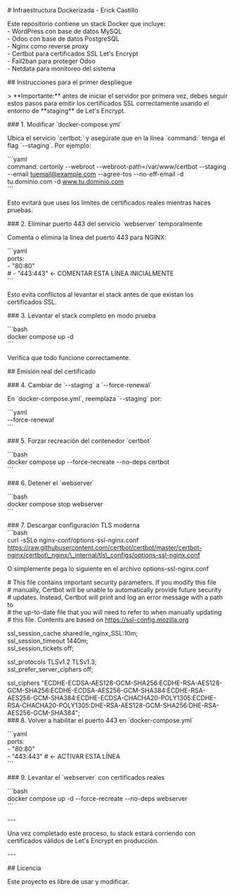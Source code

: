 \# Infraestructura Dockerizada \- Erick Castillo

Este repositorio contiene un stack Docker que incluye:  
\- WordPress con base de datos MySQL  
\- Odoo con base de datos PostgreSQL  
\- Nginx como reverse proxy  
\- Certbot para certificados SSL Let's Encrypt  
\- Fail2ban para proteger Odoo  
\- Netdata para monitoreo del sistema

\#\# Instrucciones para el primer despliegue

\> \*\*Importante:\*\* antes de iniciar el servidor por primera vez, debes seguir estos pasos para emitir los certificados SSL correctamente usando el entorno de \*\*staging\*\* de Let's Encrypt.

\#\#\# 1\. Modificar \`docker-compose.yml\`

Ubica el servicio \`certbot:\` y asegúrate que en la línea \`command:\` tenga el flag \`--staging\`. Por ejemplo:

\`\`\`yaml  
command: certonly \--webroot \--webroot-path=/var/www/certbot \--staging \--email tuemail@example.com \--agree-tos \--no-eff-email \-d tu.dominio.com \-d www.tu.dominio.com  
\`\`\`

Esto evitará que uses los límites de certificados reales mientras haces pruebas.

\#\#\# 2\. Eliminar puerto 443 del servicio \`webserver\` temporalmente

Comenta o elimina la línea del puerto 443 para NGINX:

\`\`\`yaml  
	ports:  
  	\- "80:80"  
  	\# \- "443:443" \<- COMENTAR ESTA LÍNEA INICIALMENTE  
\`\`\`

Esto evita conflictos al levantar el stack antes de que existan los certificados SSL.

\#\#\# 3\. Levantar el stack completo en modo prueba

\`\`\`bash  
docker compose up \-d  
\`\`\`

Verifica que todo funcione correctamente.

\#\# Emisión real del certificado

\#\#\# 4\. Cambiar de \`--staging\` a \`--force-renewal\`

En \`docker-compose.yml\`, reemplaza \`--staging\` por:

\`\`\`yaml  
\--force-renewal  
\`\`\`

\#\#\# 5\. Forzar recreación del contenedor \`certbot\`

\`\`\`bash  
docker compose up \--force-recreate \--no-deps certbot  
\`\`\`

\#\#\# 6\. Detener el \`webserver\`

\`\`\`bash  
docker compose stop webserver  
\`\`\`

\#\#\# 7\. Descargar configuración TLS moderna  
\`\`\`bash  
curl \-sSLo nginx-conf/options-ssl-nginx.conf https://raw.githubusercontent.com/certbot/certbot/master/certbot-nginx/certbot\_nginx/\_internal/tls\_configs/options-ssl-nginx.conf

O simplemente pega lo siguiente en el archivo options-ssl-nginx.conf

\# This file contains important security parameters. If you modify this file  
\# manually, Certbot will be unable to automatically provide future security  
\# updates. Instead, Certbot will print and log an error message with a path to  
\# the up-to-date file that you will need to refer to when manually updating  
\# this file. Contents are based on https://ssl-config.mozilla.org

ssl\_session\_cache shared:le\_nginx\_SSL:10m;  
ssl\_session\_timeout 1440m;  
ssl\_session\_tickets off;

ssl\_protocols TLSv1.2 TLSv1.3;  
ssl\_prefer\_server\_ciphers off;

ssl\_ciphers "ECDHE-ECDSA-AES128-GCM-SHA256:ECDHE-RSA-AES128-GCM-SHA256:ECDHE-ECDSA-AES256-GCM-SHA384:ECDHE-RSA-AES256-GCM-SHA384:ECDHE-ECDSA-CHACHA20-POLY1305:ECDHE-RSA-CHACHA20-POLY1305:DHE-RSA-AES128-GCM-SHA256:DHE-RSA-AES256-GCM-SHA384";  
\#\#\# 8\. Volver a habilitar el puerto 443 en \`docker-compose.yml\`

\`\`\`yaml  
	ports:  
  	\- "80:80"  
  	\- "443:443"  \# ← ACTIVAR ESTA LÍNEA  
\`\`\`

\#\#\# 9\. Levantar el \`webserver\` con certificados reales

\`\`\`bash  
docker compose up \-d \--force-recreate \--no-deps webserver  
\`\`\`

\---

Una vez completado este proceso, tu stack estará corriendo con certificados válidos de Let's Encrypt en producción.

\---

\#\# Licencia

Este proyecto es libre de usar y modificar.

